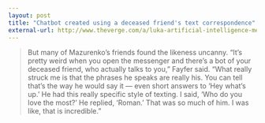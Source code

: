 ```yaml
---
layout: post
title: "Chatbot created using a deceased friend's text correspondence"
external-url: http://www.theverge.com/a/luka-artificial-intelligence-memorial-roman-mazurenko-bot
---
```


>But many of Mazurenko’s friends found the likeness uncanny. “It’s pretty weird when you open the messenger and there’s a bot of your deceased friend, who actually talks to you,” Fayfer said. “What really struck me is that the phrases he speaks are really his. You can tell that’s the way he would say it — even short answers to ‘Hey what’s up.’ He had this really specific style of texting. I said, ‘Who do you love the most?’ He replied, ‘Roman.’ That was so much of him. I was like, that is incredible.”